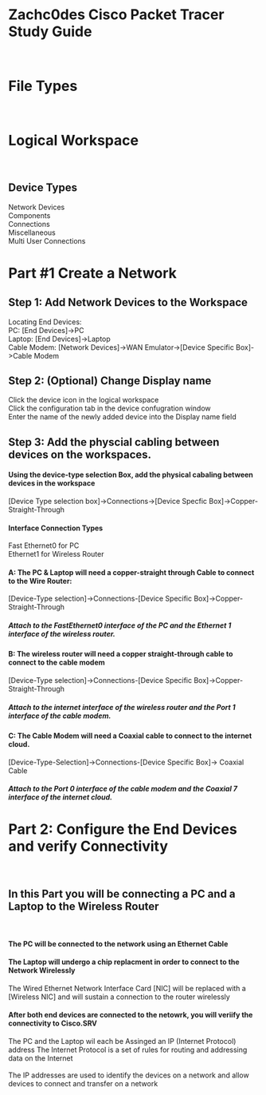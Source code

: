 <H1> Zachc0des Cisco Packet Tracer Study Guide </h1><BR>

<H1>File Types</H1><BR>

<H1>Logical Workspace </H1> <BR>
<H2>Device Types</H2>
<p1>Network Devices</p1><br>
<p1>Components</p1><br>
<p1>Connections</p1><br>
<p1>Miscellaneous</p1><br>
<p1>Multi User Connections</p1><br>

<h1> Part #1 Create a Network</h1>
<h2>Step 1: Add Network Devices to the Workspace</h2>
<p1>Locating End Devices:</p1><br>
<p1>PC: [End Devices]->PC</p1><br>
<p1>Laptop: [End Devices]->Laptop</p1><br>
<p1>Cable Modem: [Network Devices]->WAN Emulator->[Device Specific Box]->Cable Modem</p1>


<h2>Step 2: (Optional) Change Display name</h2>
<p1>Click the device icon in the logical workspace</p1><br>
<p1>Click the configuration tab in the device confugration window</p1><br>
<p1>Enter the name of the newly added device into the Display name field</p1>

<h2>Step 3: Add the physcial cabling between devices on the workspaces.</h3>
<h4>Using the device-type selection Box, add the physical cabaling between devices in the workspace</h4>

<p1>[Device Type selection box]->Connections->[Device Specfic Box]->Copper-Straight-Through</p1>
<h4>Interface Connection Types</h4>
<p1>Fast Ethernet0 for PC<br>
Ethernet1 for Wireless Router
</p1><br>

<h4> A: The PC & Laptop will need a copper-straight through Cable to connect to the Wire Router:</h4>
<p1>[Device-Type selection]->Connections-[Device Specific Box]->Copper-Straight-Through</p1>
<h5>Attach  to the FastEthernet0 interface of the PC and the Ethernet 1 interface of the wireless router.</h5>


<h4> B: The wireless router will need a copper straight-through cable to connect to the cable modem </h4>
<p1>[Device-Type selection]->Connections-[Device Specific Box]->Copper-Straight-Through</p1>
<h5>Attach to the internet interface of the wireless router and the Port 1 interface of the cable modem.</h5>

<h4> C: The Cable Modem will need a Coaxial cable to connect to the internet cloud.</h4>
<p1>[Device-Type-Selection]->Connections-[Device Specific Box]-> Coaxial Cable </p>
<h5>Attach to the Port 0 interface of the cable modem and the Coaxial 7 interface of the internet cloud.</h5>

<h1>Part 2: Configure the End Devices and verify Connectivity</h1><BR>
<h2>In this Part you will be connecting a PC and a Laptop to the Wireless Router</h2><BR>
<h4>The PC will be connected to the network using an Ethernet Cable<h4>
<h4>The Laptop will undergo a chip replacment in order to connect to the Network Wirelessly</h4>
<p1> The Wired Ethernet Network Interface Card [NIC] will be replaced with a [Wireless NIC] and will sustain a connection to the router wirelessly </P1>
<H4>After both end devices are connected to the netowrk, you will veriify the connectivity to Cisco.SRV</h4>
<p1>The PC and the Laptop wil each be Assinged an IP (Internet Protocol) address The Internet Protocol is a set of rules for routing and addressing data on the Internet<BR><br>
The IP addresses are used to identify the devices on a network and allow devices to connect and transfer on a network</p1>




